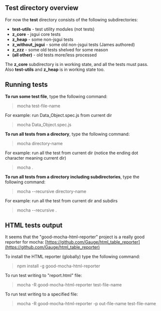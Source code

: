 ## Test directory overview ##

For now the **test** directory consists of the following subdirectories:

- **test-utils** - test utility modules (not tests)
- **z_core** - jsgui core tests
- **z_heap** - some non-jsgui tests
- **z\_without\_jsgui** - some old non-jsgui tests (James authored)
- **z_zzz** - some old tests shelved for some reason
- **(all other)** - old tests more/less processed

The **z\_core** subdirectory is in working state, and all the tests must pass. Also **test-utils** and **z\_heap** is in working state too.

## Running tests ##

**To run some test file**, type the following command:
> mocha test-file-name

For example: run Data_Object.spec.js from current dir
> mocha Data_Object.spec.js

**To run all tests from a directory**, type the following command:
> mocha directory-name

For example: run all the test from current dir (notice the ending dot character meaning current dir)
> mocha .

**To run all tests from a directory including subdirectories**, type the following command:
> mocha --recursive directory-name

For example: run all the test from current dir and subdirs
> mocha --recursive .

## HTML tests output ##

It seems that the "good-mocha-html-reporter" project is a really good reporter for mocha:
[https://github.com/Gauge/html_table_reporter](https://github.com/Gauge/html_table_reporter)

To install the HTML reporter (globally) type the following command:
> npm install -g good-mocha-html-reporter

To run test writing to "report.html" file:
> mocha -R good-mocha-html-reporter test-file-name

To run test writing to a specified file:
> mocha -R good-mocha-html-reporter -p out-file-name test-file-name
